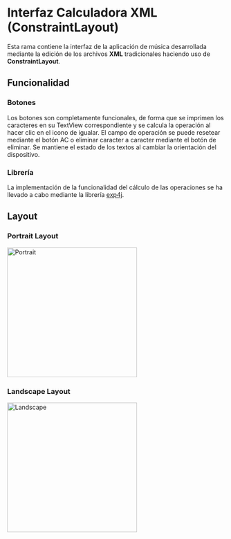 # Interfaz Calculadora XML (ConstraintLayout)
Esta rama contiene la interfaz de la aplicación de música desarrollada mediante la edición de los archivos **XML** tradicionales haciendo uso de **ConstraintLayout**.

## Funcionalidad
### Botones
Los botones son completamente funcionales, de forma que se imprimen los caracteres en su TextView correspondiente y se calcula la operación al hacer clic en el icono de igualar. El campo de operación se puede resetear mediante el botón AC o eliminar caracter a caracter mediante el botón de eliminar. Se mantiene el estado de los textos al cambiar la orientación del dispositivo.
### Librería 
La implementación de la funcionalidad del cálculo de las operaciones se ha llevado a cabo mediante la librería [exp4j](https://github.com/fasseg/exp4j).

## Layout
### Portrait Layout

<img src="https://github.com/user-attachments/assets/32790f21-e4bf-4cf1-8328-6524e88576da" alt="Portrait" width="300">

### Landscape Layout

<img src="https://github.com/user-attachments/assets/5b4f5bf3-7f85-4334-9623-34a5ffbcf453" alt="Landscape" height="300">

